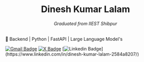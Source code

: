 <h1 align="center"> Dinesh Kumar Lalam </h1>
<h6 align="center"> Graduated from IIEST Shibpur </h6>

🏇 Backend | Python | FastAPI | Large Language Model's<br>

[![Gmail Badge](https://img.shields.io/badge/-dineshlalam15@gmail.com-purple?style=flat-square&logo=Gmail&logoColor=white&link=mailto:dineshlalam15@gmail.com)](mailto:dineshlalam15@gmail.com)
[![X Badge](https://img.shields.io/badge/-dineshlalam15-black?style=flat-square&logo=X&logoColor=white&link=https://twitter.com/dineshlalam15/)](https://twitter.com/dineshlalam15)
[![Linkedin Badge](https://img.shields.io/badge/-DineshKumarLalam-blue?style=flat-square&logo=Linkedin&logoColor=white&link=[https://www.linkedin.com/in/anirudhemmadi/](https://www.linkedin.com/in/dinesh-kumar-lalam/))](https://www.linkedin.com/in/dinesh-kumar-lalam-2584a8207/)

